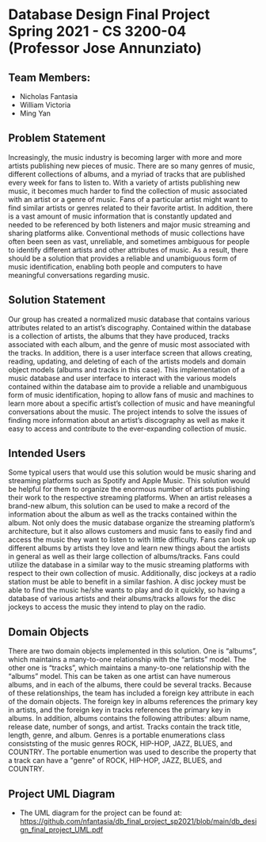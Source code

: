 # Database Design Final Project Spring 2021 - CS 3200-04 (Professor Jose Annunziato)
## Team Members:
- Nicholas Fantasia 
- William Victoria
- Ming Yan

## Problem Statement
Increasingly, the music industry is becoming larger with more and more artists publishing new pieces of music. There are so many genres of music, different collections of albums, and a myriad of tracks that are published every week for fans to listen to. With a variety of artists publishing new music, it becomes much harder to find the collection of music associated with an artist or a genre of music. Fans of a particular artist might want to find similar artists or genres related to their favorite artist. In addition, there is a vast amount of music information that is constantly updated and needed to be referenced by both listeners and major music streaming and sharing platforms alike. Conventional methods of music collections have often been seen as vast, unreliable, and sometimes ambiguous for people to identify different artists and other attributes of music. As a result, there should be a solution that provides a reliable and unambiguous form of music identification, enabling both people and computers to have meaningful conversations regarding music.

## Solution Statement
Our group has created a normalized music database that contains various attributes related to an artist’s discography. Contained within the database is a collection of artists, the albums that they have produced, tracks associated with each album, and the genre of music most associated with the tracks. In addition, there is a user interface screen that allows creating, reading,  updating, and deleting of each of the artists models and domain object models (albums and tracks in this case). This implementation of a music database and user interface to interact with the various models contained within the database aim to provide a reliable and unambiguous form of music identification, hoping to allow fans of music and machines to learn more about a specific artist’s collection of music and have meaningful conversations about the music. The project intends to solve the issues of finding more information about an artist’s discography as well as make it easy to access and contribute to the ever-expanding collection of music.

## Intended Users
Some typical users that would use this solution would be music sharing and streaming platforms such as Spotify and Apple Music. This solution would be helpful for them to organize the enormous number of artists publishing their work to the respective streaming platforms. When an artist releases a brand-new album, this solution can be used to make a record of the information about the album as well as the tracks contained within the album. Not only does the music database organize the streaming platform’s architecture, but it also allows customers and music fans to easily find and access the music they want to listen to with little difficulty. Fans can look up different albums by artists they love and learn new things about the artists in general as well as their large collection of albums/tracks. Fans could utilize the database in a similar way to the music streaming platforms with respect to their own collection of music. Additionally, disc jockeys at a radio station must be able to benefit in a similar fashion. A disc jockey must be able to find the music he/she wants to play and do it quickly, so having a database of various artists and their albums/tracks allows for the disc jockeys to access the music they intend to play on the radio.

## Domain Objects
There are two domain objects implemented in this solution. One is “albums”, which maintains a many-to-one relationship with the “artists” model. The other one is “tracks”, which maintains a many-to-one relationship with the “albums” model. This can be taken as one artist can have numerous albums, and in each of the albums, there could be several tracks. Because of these relationships, the team has included a foreign key attribute in each of the domain objects. The foreign key in albums references the primary key in artists, and the foreign key in tracks references the primary key in albums. In addition, albums contains the following attributes: album name, release date, number of songs, and artist. Tracks contain the track title, length, genre, and album. Genres is a portable enumerations class consiststing of the music genres ROCK, HIP-HOP, JAZZ, BLUES, and COUNTRY. The portable enumertion was used to describe the property that a track can have a "genre" of ROCK, HIP-HOP, JAZZ, BLUES, and COUNTRY.

## Project UML Diagram
- The UML diagram for the project can be found at:
  https://github.com/nfantasia/db_final_project_sp2021/blob/main/db_design_final_project_UML.pdf
